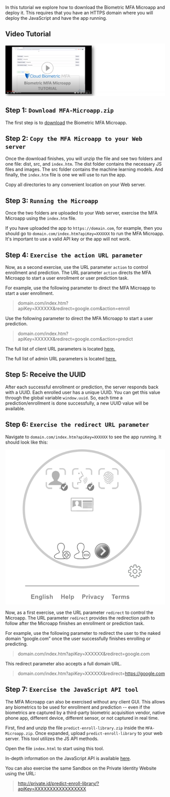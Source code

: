 In this tutorial we explore how to download the Biometric MFA Microapp and deploy it. This requires that you have an HTTPS domain where you will deploy the JavaScript and have the app running.

## Video Tutorial
[![Video Tutorial on Biometric MFA Microapp](https://github.com/openinfer/PrivateIdentity/blob/master/images/cbmfa%20Microapp%20Tutorial%20Video%201.png)](https://youtu.be/3NOQQXazjno "Quick Tutorial on the Cloud Biometric MFA Microapp")

## Step 1: `Download MFA-Microapp.zip`

The first step is to [download](http://private.id/MFA-Microapp.zip) the Biometric MFA Microapp. 

## Step 2:  `Copy the MFA Microapp to your Web server`
Once the download finishes, you will unzip the file and see two folders and one file: dist, src, and `index.htm`. The dist folder contains the necessary JS files and images. The src folder contains the machine learning models. And finally, the `index.htm` file is one we will use to run the app.

Copy all directories to any convenient location on your Web server. 

## Step 3:  `Running the Microapp`

Once the two folders are uploaded to your Web server, exercise the MFA Microapp using the `index.htm` file. 

If you have uploaded the app to `https://domain.com`, for example, then you should go to `domain.com/index.htm?apiKey=XXXXXX` to run the MFA Microapp. It's important to use a valid API key or the app will not work.

## Step 4:  `Exercise the action URL parameter`
Now, as a second exercise, use the URL parameter `action` to control enrollment and prediction. The URL parameter `action` directs the MFA Microapp to start a user enrollment or user prediction task. 

For example, use the following parameter to direct the MFA Microapp to start a user enrollment. 
> domain.com/index.htm?apiKey=XXXXXX&redirect=google.com&action=enroll

Use the following parameter to direct the MFA Microapp to start a user prediction. 
> domain.com/index.htm?apiKey=XXXXXX&redirect=google.com&action=predict

The full list of client URL parameters is located [here.](https://github.com/openinfer/PrivateIdentity/wiki/Client-URL-Parameters) 

The full list of admin URL parameters is located [here.](https://github.com/openinfer/PrivateIdentity/wiki/Admin-URL-Parameters) 

## Step 5:  Receive the UUID 

After each successful enrollment or prediction, the server responds back with a UUID. Each enrolled user has a unique UUID. You can get this value through the global variable `window.uuid`. So, each time a prediction/enrollment is done successfully, a new UUID value will be available. 

## Step 6:  `Exercise the redirect URL parameter`

Navigate to `domain.com/index.htm?apiKey=XXXXXX` to see the app running. 
It should look like this:

![](https://github.com/openinfer/PrivateIdentity/blob/master/images/Screen%20Shot%202020-09-29%20at%206.40.11%20PM.png)

Now, as a first exercise, use the URL parameter `redirect` to control the Microapp. The URL parameter `redirect` provides the redirection path to follow after the Microapp finishes an enrollment or prediction task. 

For example, use the following parameter to redirect the user to the naked domain “google.com” once the user successfully finishes enrolling or predicting. 
> domain.com/index.htm?apiKey=XXXXXX&redirect=google.com 

This redirect parameter also accepts a full domain URL. 
> domain.com/index.htm?apiKey=XXXXXX&redirect=https://google.com

## Step 7:  `Exercise the JavaScript API tool`

The MFA Microapp can also be exercised without any client GUI. This allows any biometrics to be used for enrollment and prediction -- even if the biometrics are captured by a third-party biometric acquisition vendor, native phone app, different device, different sensor, or not captured in real time.   

First, find and unzip the file `predict-enroll-library.zip` inside the `MFA-Microapp.zip`.  Once expanded, upload `predict-enroll-library` to your web server. This tool utilizes the JS API methods. 

Open the file `index.html` to start using this tool. 

In-depth information on the JavaScript API is available [here](https://github.com/openinfer/PrivateIdentity/wiki/JavaScript-API). 

You can also exercise the same Sandbox on the Private Identity Website using the URL:
> http://private.id/predict-enroll-library/?apiKey=XXXXXXXXXXXXXXXXX
 
